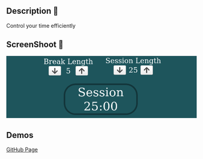 ## Description :book:
Control your time efficiently

## ScreenShoot :camera_flash:
![](images/pomodoro-ss.png)

## Demos
[GitHub Page](https://grayturtle01.github.io/Pomodoro/)
